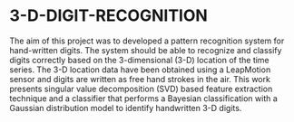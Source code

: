 # 3-D-DIGIT-RECOGNITION
The aim of this project was to developed a pattern recognition system for hand-written digits. The system should be able to recognize and classify digits correctly based on the 3-dimensional (3-D) location of the time series. The 3-D location data have been obtained using a LeapMotion sensor and digits are written as free hand strokes in the air. This work presents singular value decomposition (SVD) based feature extraction technique and a classifier that performs a Bayesian classification with a Gaussian distribution model to identify handwritten 3-D digits.
